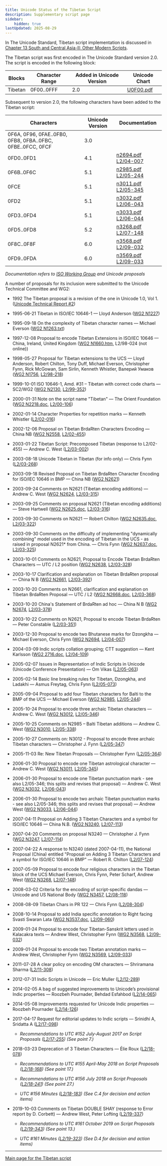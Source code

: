 ```yaml
---
title: Unicode Status of the Tibetan Script
description: Supplementary script page
sidebar:
    hidden: true
lastUpdated: 2025-08-29
---
```


In The Unicode Standard, Tibetan script implementation is discussed in [Chapter 13 South and Central Asia-II: Other Modern Scripts](http://www.unicode.org/versions/latest/ch13.pdf).

[comment]: # (end of intro)

[comment]: # (start of blocks)

The Tibetan script was first encoded in The Unicode Standard version 2.0. The script is encoded in the following block:

| Blocks | Character Range | Added in Unicode Version | Unicode Chart |
| ------ | --------------- | ------------------------ | ------------- |
| Tibetan | 0F00..0FFF | 2.0 | [U0F00.pdf](http://www.unicode.org/charts/PDF/U0F00.pdf) |

[comment]: # (end of blocks)

[comment]: # (start of chars)

Subsequent to version 2.0, the following characters have been added to the Tibetan script:

| Characters | Unicode Version | Documentation |
| ---------- | --------------- | ------------- |
| 0F6A, 0F96, 0FAE..0FB0, 0FB8, 0FBA..0FBC, 0FBE..0FCC, 0FCF | 3.0 |  |
| 0FD0..0FD1 | 4.1 | [n2694.pdf](https://www.unicode.org/wg2/docs/n2694.pdf) [L2/04-007](http://www.unicode.org/cgi-bin/GetMatchingDocs.pl?L2/04-007) |
| 0F6B..0F6C | 5.1 | [n2985.pdf](https://www.unicode.org/wg2/docs/n2985.pdf) [L2/05-244](http://www.unicode.org/cgi-bin/GetMatchingDocs.pl?L2/05-244) |
| 0FCE | 5.1 | [n3011.pdf](https://www.unicode.org/wg2/docs/n3011.pdf) [L2/05-345](http://www.unicode.org/cgi-bin/GetMatchingDocs.pl?L2/05-345) |
| 0FD2 | 5.1 | [n3032.pdf](https://www.unicode.org/wg2/docs/n3032.pdf) [L2/06-043](http://www.unicode.org/cgi-bin/GetMatchingDocs.pl?L2/06-043) |
| 0FD3..0FD4 | 5.1 | [n3033.pdf](https://www.unicode.org/wg2/docs/n3033.pdf) [L2/06-044](http://www.unicode.org/cgi-bin/GetMatchingDocs.pl?L2/06-044) |
| 0FD5..0FD8 | 5.2 | [n3268.pdf](https://www.unicode.org/wg2/docs/n3268.pdf) [L2/07-148](http://www.unicode.org/cgi-bin/GetMatchingDocs.pl?L2/07-148) |
| 0F8C..0F8F | 6.0 | [n3568.pdf](https://www.unicode.org/wg2/docs/n3568.pdf) [L2/09-032](http://www.unicode.org/cgi-bin/GetMatchingDocs.pl?L2/09--32) |
| 0FD9..0FDA | 6.0 | [n3569.pdf](https://www.unicode.org/wg2/docs/n3569.pdf) [L2/09-033](http://www.unicode.org/cgi-bin/GetMatchingDocs.pl?L2/09-033) |

_Documentation refers to [ISO Working Group](https://www.unicode.org/wg2/) and Unicode proposals_

[comment]: # (end of chars)

[comment]: # (start of rest)

A number of proposals for its inclusion were submitted to the Unicode Technical Committee and WG2:

- 1992 The Tibetan proposal is a revision of the one in Unicode 1.0, Vol 1. ([Unicode Technical Report #2](http://www.unicode.org/reports/tr2.html))

- 1995-06-21 Tibetan in ISO/IEC 10646-1 — Lloyd Anderson ([WG2 N1227](https://www.unicode.org/wg2/docs/n1227.doc))

- 1995-09-18 On the complexity of Tibetan character names — Michael Everson ([WG2 N1263.txt](https://www.unicode.org/wg2/docs/n1263.txt))

- 1997-12-08 Proposal to encode Tibetan Extensions in ISO/IEC 10646 — China, Ireland, United Kingdom ([WG2 N1660.htm](https://www.unicode.org/wg2/docs/n1660.htm), L2/98-024 (not online))

- 1998-05-27 Proposal for Tibetan extensions to the UCS — Lloyd Anderson, Robert Chilton, Tony Duff, Michael Everson, Christopher Fynn, Rick McGowan, Sam Sirlin, Kenneth Whistler, Валерий Умаков ([WG2 N1756](https://www.unicode.org/wg2/docs/n1756.pdf), [L2/98-218](http://www.unicode.org/cgi-bin/GetMatchingDocs.pl?L2/98-218))

- 1999-10-01 ISO 10646-1, Amd. #31 – Tibetan with correct code charts — SC2/WG2 ([WG2 N2130](https://www.unicode.org/wg2/docs/n2130.pdf), [L2/99-352](http://www.unicode.org/cgi-bin/GetMatchingDocs.pl?L2/99-352))

- 2000-01-31 Note on the script name "Tibetan" — The Orient Foundation ([WG2 N2218.doc](https://www.unicode.org/wg2/docs/n2218.doc), [L2/00-106](http://www.unicode.org/cgi-bin/GetMatchingDocs.pl?L2/00-106))

- 2002-01-14 Character Properties for repetition marks — Kenneth Whistler ([L2/02-016](http://www.unicode.org/cgi-bin/GetMatchingDocs.pl?L2/02-016))

- 2002-12-06 Proposal on Tibetan BrdaRten Characters Encoding — China NB ([WG2 N2558](https://www.unicode.org/wg2/docs/n2558.pdf), [L2/02-455](http://www.unicode.org/cgi-bin/GetMatchingDocs.pl?L2/02-455))

- 2003-01-22 Tibetan Script: Precomposed Tibetan (response to L2/02-455) — Andrew C. West ([L2/03-002](http://www.unicode.org/cgi-bin/GetMatchingDocs.pl?L2/03-002))

- 2003-08-18 Unicode Tibetan in Tibetan (for info only) — Chris Fynn ([L2/03-268](http://www.unicode.org/cgi-bin/GetMatchingDocs.pl?L2/03-268))

- 2003-09-18 Revised Proposal on Tibetan BrdaRten Character Encoding for ISO/IEC 10646 in BMP — China NB ([WG2 N2621](https://www.unicode.org/wg2/docs/n2621.pdf))

- 2003-09-24 Comments on N2621 (Tibetan encoding additions) — Andrew C. West ([WG2 N2624](https://www.unicode.org/wg2/docs/n2624.pdf), [L2/03-315](http://www.unicode.org/cgi-bin/GetMatchingDocs.pl?L2/03-315))

- 2003-09-25 Comments on proposal N2621 (Tibetan encoding additions) — Steve Hartwell ([WG2 N2625.doc](https://www.unicode.org/wg2/docs/n2625.doc), [L2/03-316](http://www.unicode.org/cgi-bin/GetMatchingDocs.pl?L2/03-316))

- 2003-09-30 Comments on N2621 — Robert Chilton ([WG2 N2635.doc](https://www.unicode.org/wg2/docs/n2635.doc), [L2/03-322](http://www.unicode.org/cgi-bin/GetMatchingDocs.pl?L2/03-322))

- 2003-09-30 Comments on the difficulty of implementing "dynamically combining" model used in the encoding of Tibetan in the UCS - as raised in proposal N2621* from China. — Chris Fynn ([WG2 N2637.doc](https://www.unicode.org/wg2/docs/n2637.doc), [L2/03-325](http://www.unicode.org/cgi-bin/GetMatchingDocs.pl?L2/03-325))

- 2003-10-01 Comments on N2621, Proposal to Encode Tibetan BrdaRten Characters — UTC / L2 position ([WG2 N2638](https://www.unicode.org/wg2/docs/n2638.pdf), [L2/03-328](http://www.unicode.org/cgi-bin/GetMatchingDocs.pl?L2/03-328))

- 2003-10-17 Clarification and explanation on Tibetan BrdaRten proposal — China N B ([WG2 N2661](https://www.unicode.org/wg2/docs/n2661.pdf), [L2/03-392](http://www.unicode.org/cgi-bin/GetMatchingDocs.pl?L2/03-392))

- 2003-10-20 Comments on N2661, clarification and explanation on Tibetan BrdaRten Proposal — UTC / L2  ([WG2 N2668.doc](https://www.unicode.org/wg2/docs/n2668.doc), [L2/03-368](http://www.unicode.org/cgi-bin/GetMatchingDocs.pl?L2/03-368))

- 2003-10-20 China's Statement of BrdaRten ad hoc — China N B ([WG2 N2674](https://www.unicode.org/wg2/docs/n2674.doc), [L2/03-378](http://www.unicode.org/cgi-bin/GetMatchingDocs.pl?L2/03-378))

- 2003-10-22 Comments on N2621, Proposal to encode Tibetan BrdaRten — Peter Constable ([L2/03-351](http://www.unicode.org/cgi-bin/GetMatchingDocs.pl?L2/03-351))

- 2003-12-30 Proposal to encode two Bhutanese marks for Dzongkha — Michael Everson, Chris Fynn ([WG2 N2694](https://www.unicode.org/wg2/docs/n2694.pdf), [L2/04-007](http://www.unicode.org/cgi-bin/GetMatchingDocs.pl?L2/04-007))

- 2004-03-09 Indic scripts collation grouping; CTT suggestion — Kent Karlsson       ([WG2 2716.doc](https://www.unicode.org/wg2/docs/n2716.doc), [L2/04-109](http://www.unicode.org/cgi-bin/GetMatchingDocs.pl?L2/04-109))

- 2005-02-07 Issues in Representation of Indic Scripts in Unicode (Unicode Conference Presentation) — Om Vikas ([L2/05-063](http://www.unicode.org/cgi-bin/GetMatchingDocs.pl?L2/05-063))

- 2005-02-14 Basic line breaking rules for Tibetan, Dzongkha, and Ladakhi — Asmus Freytag, Chris Fynn ([L2/05-073](http://www.unicode.org/cgi-bin/GetMatchingDocs.pl?L2/05-073))

- 2005-09-04 Proposal to add four Tibetan characters for Balti to the BMP of the UCS — Michael Everson  ([WG2 N2985](https://www.unicode.org/wg2/docs/n2985.pdf), [L2/05-244](http://www.unicode.org/cgi-bin/GetMatchingDocs.pl?L2/05-244))

- 2005-10-24 Proposal to encode three archaic Tibetan characters — Andrew C. West ([WG2 N3012](https://www.unicode.org/wg2/docs/n3012.pdf), [L2/05-346](http://www.unicode.org/cgi-bin/GetMatchingDocs.pl?L2/05-346))

- 2005-10-25 Comments on N2985 – Balti Tibetan additions — Andrew C. West ([WG2 N3010](https://www.unicode.org/wg2/docs/n3010.pdf), [L2/05-338](http://www.unicode.org/cgi-bin/GetMatchingDocs.pl?L2/05-338))

- 2005-10-27 Comments on: N3012 - Proposal to encode three archaic Tibetan characters — Christopher J. Fynn ([L2/05-347](http://www.unicode.org/cgi-bin/GetMatchingDocs.pl?L2/05-347))

- 2005-11-03 Re: New Tibetan Proposals — Christopher Fynn ([L2/05-364](http://www.unicode.org/cgi-bin/GetMatchingDocs.pl?L2/05-364))

- 2006-01-30 Proposal to encode one Tibetan astrological character — Andrew C. West ([WG2 N3011](https://www.unicode.org/wg2/docs/n3011.pdf), [L2/05-345](http://www.unicode.org/cgi-bin/GetMatchingDocs.pl?L2/05-345))

- 2006-01-30 Proposal to encode one Tibetan punctuation mark - see also L2/05-346; this splits and revises that proposal) — Andrew C. West  ([WG2 N3032](https://www.unicode.org/wg2/docs/n3032.pdf), [L2/06-043](http://www.unicode.org/cgi-bin/GetMatchingDocs.pl?L2/06-043))

- 2006-01-30 Proposal to encode two archaic Tibetan punctuation marks - see also L2/05-346; this splits and revises that proposal) — Andrew West  ([WG2 N3033](https://www.unicode.org/wg2/docs/n3033.pdf), [L2/06-044](http://www.unicode.org/cgi-bin/GetMatchingDocs.pl?L2/06-044))

- 2007-04-11 Proposal on Adding 3 Tibetan Characters and a symbol for ISO/IEC 10646 — China N.B.  ([WG2 N3240](https://www.unicode.org/wg2/docs/n3240.pdf), [L2/07-113](http://www.unicode.org/cgi-bin/GetMatchingDocs.pl?L2/07-113))

- 2007-04-20 Comments on proposal N3240 — Christopher J. Fynn ([WG2 N3247](https://www.unicode.org/wg2/docs/n3247.pdf), [L2/07-114](http://www.unicode.org/cgi-bin/GetMatchingDocs.pl?L2/07-114))

- 2007-04-22 A response to N3240 (dated 2007-04-11), the National Proposal (China) entitled "Proposal on Adding 3 Tibetan Characters and a symbol for ISO/IEC 10646 in BMP" — Robert R. Chilton ([L2/07-124](http://www.unicode.org/cgi-bin/GetMatchingDocs.pl?L2/07-124))

- 2007-05-09 Proposal to encode four religious characters in the Tibetan block of the UCS Michael Everson, Chris Fynn, Peter Scharf, Andrew West  ([WG2 N3268](https://www.unicode.org/wg2/docs/n3268.pdf), [L2/07-148](http://www.unicode.org/cgi-bin/GetMatchingDocs.pl?L2/07-148))

- 2008-03-02 Criteria for the encoding of script-specific dandas — Unicode and US National Body ([WG2 N3457](https://www.unicode.org/wg2/docs/n3457.pdf), [L2/08-118](http://www.unicode.org/cgi-bin/GetMatchingDocs.pl?L2/08-118))

- 2008-08-09 Tibetan Chars in PR 122 — Chris Fynn ([L2/08-304](http://www.unicode.org/cgi-bin/GetMatchingDocs.pl?L2/08-304))

- 2008-10-14 Proposal to add India specific annotation to Right facing Svasti Swaran Lata ([WG2 N3537.doc](https://www.unicode.org/wg2/docs/n3537.doc),   [L2/09-060](http://www.unicode.org/cgi-bin/GetMatchingDocs.pl?L2/09-060))

- 2009-01-24 Proposal to encode four Tibetan-Sanskrit letters used in Kalacakra texts — Andrew West, Christopher Fynn  ([WG2 N3568](https://www.unicode.org/wg2/docs/n3568.pdf), [L2/09-032](http://www.unicode.org/cgi-bin/GetMatchingDocs.pl?L2/09-032))

- 2009-01-24 Proposal to encode two Tibetan annotation marks — Andrew West, Christopher Fynn ([WG2 N3569](https://www.unicode.org/wg2/docs/n3569.pdf), [L2/09-033](http://www.unicode.org/cgi-bin/GetMatchingDocs.pl?L2/09-033))

- 2011-07-28 A clear policy on encoding OM characters —     Shriramana Sharma ([L2/11-308](http://www.unicode.org/cgi-bin/GetMatchingDocs.pl?L2/11-308))

- 2012-07-31 Indic Scripts in Unicode — Eric Muller ([L2/12-289](http://www.unicode.org/cgi-bin/GetMatchingDocs.pl?L2/12-289))

- 2014-02-05 A bag of suggested improvements to Unicode’s provisional Indic properties — Roozbeh Pournader, Behdad Esfahbod ([L2/14-065](http://www.unicode.org/cgi-bin/GetMatchingDocs.pl?L2/14-065))

- 2014-05-08 Improvements requested for Unicode Indic properties — Roozbeh Pournader ([L2/14-126](http://www.unicode.org/cgi-bin/GetMatchingDocs.pl?L2/14-126))

- 2017-04-17 Request for editorial updates to Indic scripts — Srinidhi A, Sridatta A ([L2/17-098](http://www.unicode.org/cgi-bin/GetMatchingDocs.pl?L2/17-098))

  - _Recommendations to UTC #152 July-August 2017 on Script Proposals ([L2/17-255](http://www.unicode.org/cgi-bin/GetMatchingDocs.pl?L2/17-255)) (See point 7.)_

- 2018-03-23 Deprecation of 3 Tibetan Characters — Élie Roux ([L2/18-078](http://www.unicode.org/cgi-bin/GetMatchingDocs.pl?L2/18-078))

  - _Recommendations to UTC #155 April-May 2018 on Script Proposals ([L2/18-168](http://www.unicode.org/L2/L2018/18168-script-rec.pdf)) (See point 17.)_

  - _Recommendations to UTC #156 July 2018 on Script Proposals ([L2/18-241](http://www.unicode.org/L2/L2018/18241-script-ad-hoc.pdf)) (See point 27.)_

  - _UTC #156 Minutes ([L2/18-183](http://www.unicode.org/L2/L2018/18183.htm)) (See C.4 for decision and action items)_

- 2019-10-03 Comments on Tibetan DOUBLE SHAY (response to Error report by D. Corbett) — Andrew West, Peter Lofting ([L2/19-337](http://www.unicode.org/cgi-bin/GetMatchingDocs.pl?L2/19-337))

  - _Recommendations to UTC #161 October 2019 on Script Proposals ([L2/19-343](http://www.unicode.org/L2/L2019/19343-script-adhoc-recs.pdf)) (See point 13.)_

  - _UTC #161 Minutes ([L2/19-323](https://www.unicode.org/L2/L2019/19323.htm)) (See D.4 for decision and action items)_



<hr/>

[Main page for the Tibetan script](/scrlang/scripts/tibt)

